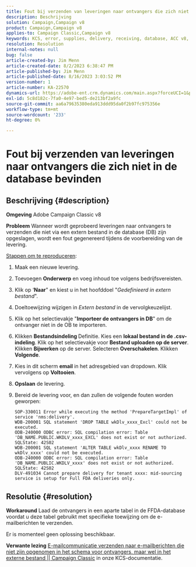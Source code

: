 ```yaml
---
title: Fout bij verzenden van leveringen naar ontvangers die zich niet in de database bevinden
description: Beschrijving
solution: Campaign,Campaign v8
product: Campaign,Campaign v8
applies-to: Campaign Classic,Campaign v8
keywords: KCS, error, supplies, delivery, receiving, database, ACC v8, Adobe Campaign Classic v8
resolution: Resolution
internal-notes: null
bug: false
article-created-by: Jim Menn
article-created-date: 8/2/2023 6:38:47 PM
article-published-by: Jim Menn
article-published-date: 8/16/2023 3:03:52 PM
version-number: 1
article-number: KA-22570
dynamics-url: https://adobe-ent.crm.dynamics.com/main.aspx?forceUCI=1&pagetype=entityrecord&etn=knowledgearticle&id=6b6596ca-6331-ee11-bdf3-6045bd006295
exl-id: 5c8d182c-7fa0-4e97-bed5-de213bf2a9fc
source-git-commit: aa6a79635380eda913ddd95da0f2b97fc975356e
workflow-type: tm+mt
source-wordcount: '233'
ht-degree: 0%

---
```


# Fout bij verzenden van leveringen naar ontvangers die zich niet in de database bevinden

## Beschrijving {#description}


<b>Omgeving</b>
Adobe Campaign Classic v8

<b>Probleem</b>
Wanneer wordt geprobeerd leveringen naar ontvangers te verzenden die niet via een extern bestand in de database (DB) zijn opgeslagen, wordt een fout gegenereerd tijdens de voorbereiding van de levering.

<u>Stappen om te reproduceren</u>:

1. Maak een nieuwe levering.
2. Toevoegen <b>Onderwerp</b> en voeg inhoud toe volgens bedrijfsvereisten.
3. Klik op ‘<b>Naar</b>&quot; en kiest u in het hoofddoel &quot;*Gedefinieerd in extern bestand*&quot;.
4. Doeltoewijzing wijzigen in *Extern bestand* in de vervolgkeuzelijst.
5. Klik op het selectievakje &quot;<b>Importeer de </b><b>ontvangers</b><b> in DB</b>&quot; om de ontvanger niet in de OB te importeren.
6. Klikken <b>Bestandsindeling </b>Definitie. Kies een <b>lokaal bestand in de .csv-indeling</b>. Klik op het selectievakje voor <b>Bestand uploaden op de server</b>. Klikken <b>Bijwerken</b> op de server. Selecteren <b>Overschakelen</b>. Klikken <b>Volgende</b>.
7. Kies in dit scherm <b>email</b> in het adresgebied van dropdown. Klik vervolgens op <b>Voltooien</b>.
8. <b>Opslaan</b> de levering.
9. Bereid de levering voor, en dan zullen de volgende fouten worden geworpen:




   ```
   SOP-330011 Error while executing the method 'PrepareTargetImpl' of service 'nms:delivery'.
   WDB-200001 SQL statement 'DROP TABLE wkDlv_xxxx_Excl' could not be executed.
   ODB-240000 ODBC error: SQL compilation error: Table 'DB_NAME.PUBLIC.WKDLV_xxxx_EXCL' does not exist or not authorized. SQLState: 42S02
   WDB-200001 SQL statement 'ALTER TABLE wkDlv_xxxx RENAME TO wkDlv_xxxx' could not be executed.
   ODB-240000 ODBC error: SQL compilation error: Table 'DB_NAME.PUBLIC.WKDLV_xxxx' does not exist or not authorized. SQLState: 42S02
   DLV-491034 Cannot prepare delivery for tenant xxxx: mid-sourcing service is setup for Full FDA deliveries only.
   ```



## Resolutie {#resolution}


<b>Workaround</b>
Laad de ontvangers in een aparte tabel in de FFDA-database voordat u deze tabel gebruikt met specifieke toewijzing om de e-mailberichten te verzenden.

Er is momenteel geen oplossing beschikbaar.

<b>Verwante lezing</b>
[E-mailcommunicatie verzenden naar e-mailberichten die niet zijn opgenomen in het schema voor ontvangers, maar wel in het externe bestand || Campaign Classic](https://experienceleague.adobe.com/docs/experience-cloud-kcs/kbarticles/KA-15917.html) in onze KCS-documentatie.
